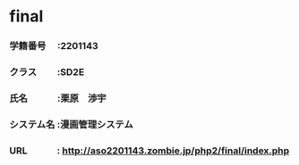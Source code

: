 # final
### 学籍番号　  :2201143
### クラス　　  :SD2E
### 氏名　　　  :栗原　渉宇
### システム名  :漫画管理システム
### URL 　　　: http://aso2201143.zombie.jp/php2/final/index.php
